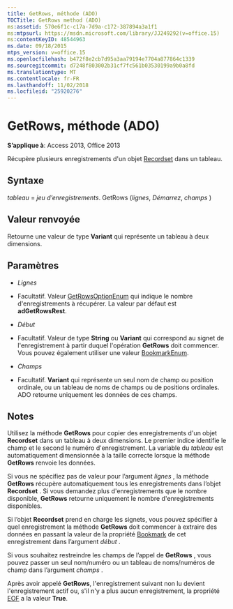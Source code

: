 ```yaml
---
title: GetRows, méthode (ADO)
TOCTitle: GetRows method (ADO)
ms:assetid: 570e6f1c-c17a-7d9a-c172-387894a3a1f1
ms:mtpsurl: https://msdn.microsoft.com/library/JJ249292(v=office.15)
ms:contentKeyID: 48544963
ms.date: 09/18/2015
mtps_version: v=office.15
ms.openlocfilehash: b472f8e2cb7d95a3aa79194e7704a877864c1339
ms.sourcegitcommit: d7248f803002b31cf7fc561b03530199a9b0a8fd
ms.translationtype: MT
ms.contentlocale: fr-FR
ms.lasthandoff: 11/02/2018
ms.locfileid: "25920276"
---
```

# <a name="getrows-method-ado"></a>GetRows, méthode (ADO)


**S’applique à**: Access 2013, Office 2013


Récupère plusieurs enregistrements d'un objet [Recordset](recordset-object-ado.md) dans un tableau.

## <a name="syntax"></a>Syntaxe

*tableau* = *jeu d’enregistrements*. GetRows (*lignes*, *Démarrez*, *champs* )

## <a name="return-value"></a>Valeur renvoyée

Retourne une valeur de type **Variant** qui représente un tableau à deux dimensions.

## <a name="parameters"></a>Paramètres

  - *Lignes*

  - Facultatif. Valeur [GetRowsOptionEnum](getrowsoptionenum.md) qui indique le nombre d'enregistrements à récupérer. La valeur par défaut est **adGetRowsRest**.

  - *Début*

  - Facultatif. Valeur de type **String** ou **Variant** qui correspond au signet de l'enregistrement à partir duquel l'opération **GetRows** doit commencer. Vous pouvez également utiliser une valeur [BookmarkEnum](bookmarkenum.md).

  - *Champs*

  - Facultatif. **Variant** qui représente un seul nom de champ ou position ordinale, ou un tableau de noms de champs ou de positions ordinales. ADO retourne uniquement les données de ces champs.

## <a name="remarks"></a>Notes

Utilisez la méthode **GetRows** pour copier des enregistrements d'un objet **Recordset** dans un tableau à deux dimensions. Le premier indice identifie le champ et le second le numéro d'enregistrement. La variable du *tableau* est automatiquement dimensionnée à la taille correcte lorsque la méthode **GetRows** renvoie les données.

Si vous ne spécifiez pas de valeur pour l’argument *lignes* , la méthode **GetRows** récupère automatiquement tous les enregistrements dans l’objet **Recordset** . Si vous demandez plus d'enregistrements que le nombre disponible, **GetRows** retourne uniquement le nombre d'enregistrements disponibles.

Si l’objet **Recordset** prend en charge les signets, vous pouvez spécifier à quel enregistrement la méthode **GetRows** doit commencer à extraire des données en passant la valeur de la propriété [Bookmark](bookmark-property-ado.md) de cet enregistrement dans l’argument *début* .

Si vous souhaitez restreindre les champs de l’appel de **GetRows** , vous pouvez passer un seul nom/numéro ou un tableau de noms/numéros de champ dans l’argument *champs* .

Après avoir appelé **GetRows**, l'enregistrement suivant non lu devient l'enregistrement actif ou, s'il n'y a plus aucun enregistrement, la propriété [EOF](bof-eof-properties-ado.md) a la valeur **True**.

